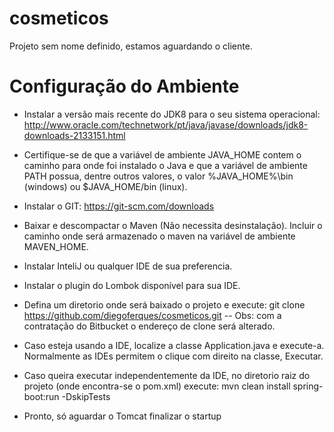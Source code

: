 # cosmeticos
Projeto sem nome definido, estamos aguardando o cliente.

# Configuração do Ambiente
- Instalar a versão mais recente do JDK8 para o seu sistema operacional: http://www.oracle.com/technetwork/pt/java/javase/downloads/jdk8-downloads-2133151.html

- Certifique-se de que a variável de ambiente JAVA_HOME contem o caminho para onde foi instalado o Java e que a variável de ambiente PATH possua, dentre outros valores, o valor %JAVA_HOME%\bin (windows) ou $JAVA_HOME/bin (linux).

- Instalar o GIT: https://git-scm.com/downloads

- Baixar e descompactar o Maven (Não necessita desinstalação). Incluir o caminho onde será armazenado o maven na variável de ambiente MAVEN_HOME.

- Instalar InteliJ ou qualquer IDE de sua preferencia.

- Instalar o plugin do Lombok disponível para sua IDE.

- Defina um diretorio onde será baixado o projeto e execute: git clone https://github.com/diegoferques/cosmeticos.git
-- Obs: com a contratação do Bitbucket o endereço de clone será alterado.

- Caso esteja usando a IDE, localize a classe Application.java e execute-a. Normalmente as IDEs permitem o clique com direito na classe, Executar.

- Caso queira executar independentemente da IDE, no diretorio raiz do projeto (onde encontra-se o pom.xml) execute: mvn clean install spring-boot:run -DskipTests

- Pronto, só aguardar o Tomcat finalizar o startup
